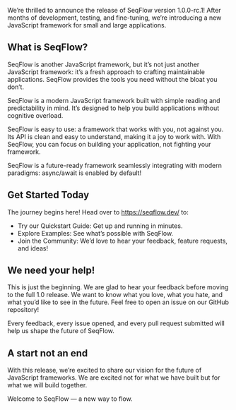 
We’re thrilled to announce the release of SeqFlow version 1.0.0-rc.1! After months of development, testing, and fine-tuning, we’re introducing a new JavaScript framework for small and large applications.

## What is SeqFlow?

SeqFlow is another JavaScript framework, but it’s not just another JavaScript framework: it’s a fresh approach to crafting maintainable applications. SeqFlow provides the tools you need without the bloat you don’t.

SeqFlow is a modern JavaScript framework built with simple reading and predictability in mind. It’s designed to help you build applications without cognitive overload.

SeqFlow is easy to use: a framework that works with you, not against you. Its API is clean and easy to understand, making it a joy to work with. With SeqFlow, you can focus on building your application, not fighting your framework.

SeqFlow is a future-ready framework seamlessly integrating with modern paradigms: async/await is enabled by default!

## Get Started Today
The journey begins here! Head over to https://seqflow.dev/ to:

- Try our Quickstart Guide: Get up and running in minutes.
- Explore Examples: See what’s possible with SeqFlow.
- Join the Community: We’d love to hear your feedback, feature requests, and ideas!

## We need your help!

This is just the beginning. We are glad to hear your feedback before moving to the full 1.0 release. We want to know what you love, what you hate, and what you’d like to see in the future. Feel free to open an issue on our GitHub repository!

Every feedback, every issue opened, and every pull request submitted will help us shape the future of SeqFlow.

## A start not an end

With this release, we’re excited to share our vision for the future of JavaScript frameworks.
We are excited not for what we have built but for what we will build together.

Welcome to SeqFlow — a new way to flow.